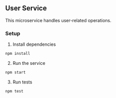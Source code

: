 ## User Service

This microservice handles user-related operations.

### Setup

1. Install dependencies
```bash
npm install
```
2. Run the service
```bash
npm start
```
3. Run tests
```bash
npm test
```